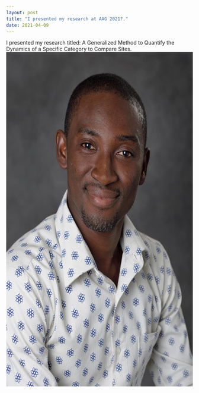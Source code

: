 ```yaml
---
layout: post
title: "I presented my research at AAG 2021?."
date: 2021-04-09
---
```

I presented my research titled: A Generalized Method to Quantify the Dynamics of a Specific Category to Compare Sites.
<img src="https://github.com/bilintoh/bilintoh.github.io/blob/main/compressed_photograph.png" width="900" height="900"> 

				
		
